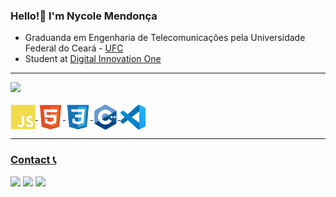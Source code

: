 ### Hello!👋 I'm Nycole Mendonça
* Graduanda em Engenharia de Telecomunicações pela Universidade Federal do Ceará - [UFC](https://www.ufc.br/)
* Student at [Digital Innovation One](https://digitalinnovation.one/)
---
<div>
  <a href="https://github.com/nycolemendonca">
  <img height="180em" src="https://github-readme-stats.vercel.app/api/top-langs/?username=nycolemendonca&layout=compact&langs_count=7&theme=dracula"/>
</div>
  
<div style="display: inline_block"><br>
  <img align="center" alt="javascript" padding="10px" height="40" width="40" src="https://raw.githubusercontent.com/devicons/devicon/master/icons/javascript/javascript-plain.svg">
  <img align="center" alt="html5" padding="10px" height="40" width="40" src="https://raw.githubusercontent.com/devicons/devicon/master/icons/html5/html5-original.svg">
  <img align="center" alt="css3" padding="10px" height="40" width="40" src="https://raw.githubusercontent.com/devicons/devicon/master/icons/css3/css3-original.svg">
  <img align="center" alt="cplusplus" padding="10px" height="40" width="40" src="https://raw.githubusercontent.com/devicons/devicon/master/icons/cplusplus/cplusplus-original.svg">
  <img align="center" alt="vscode" padding="10px" height="40" width="40" src="https://raw.githubusercontent.com/devicons/devicon/master/icons/vscode/vscode-original.svg">
</div>
  
<hr>
  
<div>
  <h3>Contact 📞</h3>
 <a href = "mailto:nycolemendonca4@gmail.com"><img src="https://img.shields.io/badge/-Gmail-%23333?style=for-the-badge&logo=gmail&logoColor=white" target="_blank"></a>
 <a href="https://www.linkedin.com/in/nycole-mendonça" target="_blank"><img src="https://img.shields.io/badge/-LinkedIn-%230077B5?style=for-the-badge&logo=linkedin&logoColor=white" target="_blank"></a> 
 <a href="https://instagram.com/nycoleeee1" target="_blank"><img src="https://img.shields.io/badge/-Instagram-%23E4405F?style=for-the-badge&logo=instagram&logoColor=white" target="_blank"></a>
</div>
